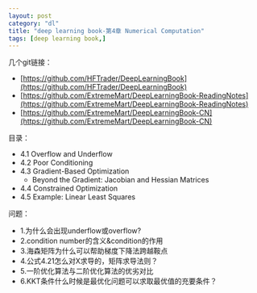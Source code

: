 ```yaml
---
layout: post
category: "dl"
title: "deep learning book-第4章 Numerical Computation"
tags: [deep learning book,]
---
```


几个git链接：

+ [https://github.com/HFTrader/DeepLearningBook](https://github.com/HFTrader/DeepLearningBook)
+ [https://github.com/ExtremeMart/DeepLearningBook-ReadingNotes](https://github.com/ExtremeMart/DeepLearningBook-ReadingNotes)
+ [https://github.com/ExtremeMart/DeepLearningBook-CN](https://github.com/ExtremeMart/DeepLearningBook-CN)

目录：

+ 4.1 Overflow and Underflow
+ 4.2 Poor Conditioning
+ 4.3 Gradient-Based Optimization
	+ Beyond the Gradient: Jacobian and Hessian Matrices
+ 4.4 Constrained Optimization
+ 4.5 Example: Linear Least Squares

问题：
+ 1.为什么会出现underflow或overflow?
+ 2.condition number的含义&condition的作用
+ 3.海森矩阵为什么可以帮助梯度下降法跨越鞍点
+ 4.公式4.21怎么对X求导的，矩阵求导法则？
+ 5.一阶优化算法与二阶优化算法的优劣对比
+ 6.KKT条件什么时候是最优化问题可以求取最优值的充要条件？